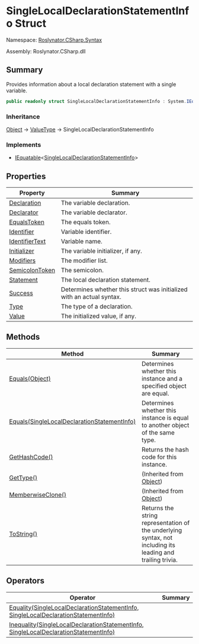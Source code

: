 # SingleLocalDeclarationStatementInfo Struct

Namespace: [Roslynator.CSharp.Syntax](../README.md)

Assembly: Roslynator\.CSharp\.dll

## Summary

Provides information about a local declaration statement with a single variable\.

```csharp
public readonly struct SingleLocalDeclarationStatementInfo : System.IEquatable<SingleLocalDeclarationStatementInfo>
```

### Inheritance

[Object](https://docs.microsoft.com/en-us/dotnet/api/system.object) &#x2192; [ValueType](https://docs.microsoft.com/en-us/dotnet/api/system.valuetype) &#x2192; SingleLocalDeclarationStatementInfo

### Implements

* [IEquatable](https://docs.microsoft.com/en-us/dotnet/api/system.iequatable-1)\<[SingleLocalDeclarationStatementInfo](./README.md)>

## Properties

| Property | Summary |
| -------- | ------- |
| [Declaration](Declaration/README.md) | The variable declaration\. |
| [Declarator](Declarator/README.md) | The variable declarator\. |
| [EqualsToken](EqualsToken/README.md) | The equals token\. |
| [Identifier](Identifier/README.md) | Variable identifier\. |
| [IdentifierText](IdentifierText/README.md) | Variable name\. |
| [Initializer](Initializer/README.md) | The variable initializer, if any\. |
| [Modifiers](Modifiers/README.md) | The modifier list\. |
| [SemicolonToken](SemicolonToken/README.md) | The semicolon\. |
| [Statement](Statement/README.md) | The local declaration statement\. |
| [Success](Success/README.md) | Determines whether this struct was initialized with an actual syntax\. |
| [Type](Type/README.md) | The type of a declaration\. |
| [Value](Value/README.md) | The initialized value, if any\. |

## Methods

| Method | Summary |
| ------ | ------- |
| [Equals(Object)](Equals/README.md) | Determines whether this instance and a specified object are equal\. |
| [Equals(SingleLocalDeclarationStatementInfo)](Equals/README.md) | Determines whether this instance is equal to another object of the same type\. |
| [GetHashCode()](GetHashCode/README.md) | Returns the hash code for this instance\. |
| [GetType()](https://docs.microsoft.com/en-us/dotnet/api/system.object.gettype) |  \(Inherited from [Object](https://docs.microsoft.com/en-us/dotnet/api/system.object)\) |
| [MemberwiseClone()](https://docs.microsoft.com/en-us/dotnet/api/system.object.memberwiseclone) |  \(Inherited from [Object](https://docs.microsoft.com/en-us/dotnet/api/system.object)\) |
| [ToString()](ToString/README.md) | Returns the string representation of the underlying syntax, not including its leading and trailing trivia\. |

## Operators

| Operator | Summary |
| -------- | ------- |
| [Equality(SingleLocalDeclarationStatementInfo, SingleLocalDeclarationStatementInfo)](op_Equality/README.md) | |
| [Inequality(SingleLocalDeclarationStatementInfo, SingleLocalDeclarationStatementInfo)](op_Inequality/README.md) | |

